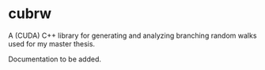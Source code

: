 # cubrw
A (CUDA) C++ library for generating and analyzing branching random walks used for my master thesis.

Documentation to be added.
